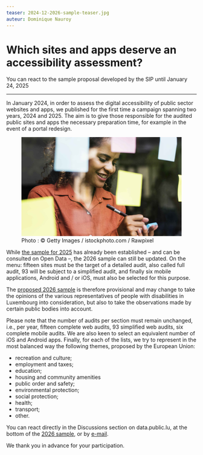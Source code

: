 ```yaml
---
teaser: 2024-12-2026-sample-teaser.jpg
auteur: Dominique Nauroy
---
```

 <hgroup> <h1>Which sites and apps deserve an accessibility assessment?</h1> 
 <p>You can react to the sample proposal developed by the SIP until January 24, 2025</p>
</hgroup>
<hr>
<div class="intro"> 
    <p>In January 2024, in order to assess the digital accessibility of public sector websites and apps, we published for the first time a campaign spanning two years, 2024 and 2025. The aim is to give those responsible for the audited public sites and apps the necessary preparation time, for example in the event of a portal redesign.</p>
</div>
<figure role="group" aria-label="Photo: © Getty Images / istockphoto.com / Rawpixel" class="pic"> <img src="../../fr/news/img/2024-12-2026-sample.jpg" alt="Photo of a woman organizing her notes on post-its"> <figcaption>Photo&nbsp;: © Getty Images / istockphoto.com / Rawpixel</figcaption>
</figure>
<p>While <a href="https://data.public.lu/en/datasets/echantillons-pour-le-controle-de-laccessibilite-numerique-2024-2025/">the sample for 2025</a> has already been established – and can be consulted on Open Data –, the 2026 sample can still be updated. On the menu: fifteen sites must be the target of a detailed audit, also called full audit, 93 will be subject to a simplified audit, and finally six mobile applications, Android and / or iOS, must also be selected for this purpose.</p>
<p>The <a href="https://data.public.lu/en/datasets/echantillon-pour-le-controle-de-laccessibilite-numerique-2026/">proposed 2026 sample</a> is therefore provisional and may change to take the opinions of the various representatives of people with disabilities in Luxembourg into consideration, but also to take the observations made by certain public bodies into account.</p>
<p>Please note that the number of audits per section must remain unchanged, i.e., per year, fifteen complete web audits, 93 simplified web audits, six complete mobile audits. We are also keen to select an equivalent number of iOS and Android apps. Finally, for each of the lists, we try to represent in the most balanced way the following themes, proposed by the European Union:</p>
<ul>
<li>recreation and culture;</li>
<li>employment and taxes;</li>
<li>education;</li>
<li>housing and community amenities</li>
<li>public order and safety;</li>
<li>environmental protection;</li>
<li>social protection;</li>
<li>health;</li>
<li>transport;</li>
<li>other.</li>
</ul>
<p>You can react directly in the Discussions section on data.public.lu, at the bottom of the <a href="https://data.public.lu/en/datasets/echantillon-pour-le-controle-de-laccessibilite-numerique-2026/">2026 sample</a>, or by <a href="https://accessibilite.public.lu/en/contact.html">e-mail</a>.</p>
<p>We thank you in advance for your participation.</p>